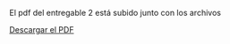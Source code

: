 El pdf del entregable 2 está subido junto con los archivos

[Descargar el PDF](./ruta/al/archivo.pdf)
